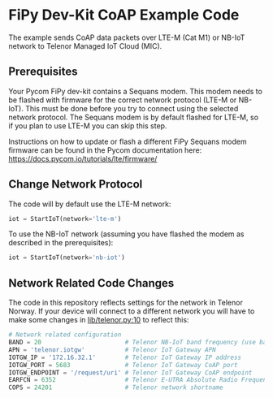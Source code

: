 # FiPy Dev-Kit CoAP Example Code

The example sends CoAP data packets over LTE-M (Cat M1) or NB-IoT network to Telenor Managed IoT Cloud (MIC).

## Prerequisites

Your Pycom FiPy dev-kit contains a Sequans modem. This modem needs to be flashed with firmware for the correct network protocol (LTE-M or NB-IoT). This must be done before you try to connect using the selected network protocol. The Sequans modem is by default flashed for LTE-M, so if you plan to use LTE-M you can skip this step.

Instructions on how to update or flash a different FiPy Sequans modem firmware can be found in the Pycom documentation here: https://docs.pycom.io/tutorials/lte/firmware/

## Change Network Protocol

The code will by default use the LTE-M network:

``` python
iot = StartIoT(network='lte-m')
```

To use the NB-IoT network (assuming you have flashed the modem as described in the prerequisites):

``` python
iot = StartIoT(network='nb-iot')
```

## Network Related Code Changes

The code in this repository reflects settings for the network in Telenor Norway. If your device will connect to a different network you will have to make some changes in [lib/telenor.py:10](./lib/telenor.py#L10) to reflect this:

``` python
# Network related configuration
BAND = 20                       # Telenor NB-IoT band frequency (use band 28 if you are in Finnmark)
APN = 'telenor.iotgw'           # Telenor IoT Gateway APN
IOTGW_IP = '172.16.32.1'        # Telenor IoT Gateway IP address
IOTGW_PORT = 5683               # Telenor IoT Gateway CoAP port
IOTGW_ENDPOINT = '/request/uri' # Telenor IoT Gateway CoAP endpoint
EARFCN = 6352                   # Telenor E-UTRA Absolute Radio Frequency Channel Number
COPS = 24201                    # Telenor network shortname
```
